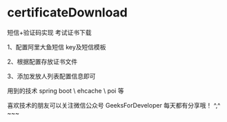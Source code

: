# certificateDownload
短信+验证码实现 考试证书下载

1、配置阿里大鱼短信 key及短信模板

2、根据配置存放证书文件

3、添加发放人列表配置信息即可

用到的技术 spring boot \ ehcache \ poi 等


喜欢技术的朋友可以关注微信公众号 GeeksForDeveloper 每天都有分享哦！
^,^  ~~~

